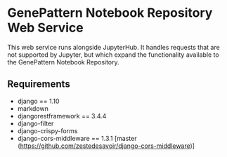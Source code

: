 # GenePattern Notebook Repository Web Service
This web service runs alongside JupyterHub. It handles requests that are not 
supported by Jupyter, but which expand the functionality available to the 
GenePattern Notebook Repository.

## Requirements
* django == 1.10
* markdown
* djangorestframework == 3.4.4
* django-filter
* django-crispy-forms
* django-cors-middleware == 1.3.1 [master (https://github.com/zestedesavoir/django-cors-middleware)]
